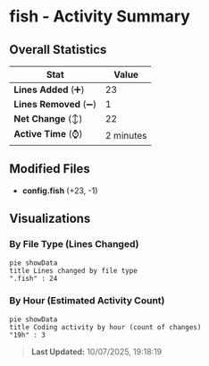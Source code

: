 # fish - Activity Summary 

## Overall Statistics

| Stat                   | Value                                                             |
| ---------------------- | ----------------------------------------------------------------- |
| **Lines Added** (➕)   | 23                                          |
| **Lines Removed** (➖) | 1                                        |
| **Net Change** (↕)    | 22                |
| **Active Time** (⌚)   | 2 minutes |


## Modified Files
- **config.fish** (+23, -1)

## Visualizations

### By File Type (Lines Changed)

```mermaid
pie showData
title Lines changed by file type
".fish" : 24
```

### By Hour (Estimated Activity Count)

```mermaid
pie showData
title Coding activity by hour (count of changes)
"19h" : 3
```


> **Last Updated:** 10/07/2025, 19:18:19